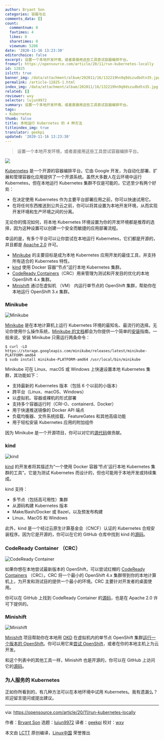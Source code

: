 ```yaml
---
author: Bryant Son
categories: 容器与云
comments_data: []
count:
  commentnum: 0
  favtimes: 4
  likes: 0
  sharetimes: 0
  viewnum: 5286
date: '2020-11-16 13:23:30'
editorchoice: false
excerpt: 设置一个本地开发环境，或者直接用这些工具尝试容器编排平台。
fromurl: https://opensource.com/article/20/11/run-kubernetes-locally
id: 12825
islctt: true
banner_img: /data/attachment/album/202011/16/132219hn9q9dszudbdtn35.jpg
permalink: /article-12825-1.html
index_img: /data/attachment/album/202011/16/132219hn9q9dszudbdtn35.jpg.thumb.jpg
related: []
reviewer: wxy
selector: lujun9972
summary: 设置一个本地开发环境，或者直接用这些工具尝试容器编排平台。
tags:
- Kubernetes
thumb: false
title: 本地运行 Kubernetes 的 4 种方法
titleindex_img: true
translator: geekpi
updated: '2020-11-16 13:23:30'
---
```



> 
> 设置一个本地开发环境，或者直接用这些工具尝试容器编排平台。
> 
> 
> 


![](/data/attachment/album/202011/16/132219hn9q9dszudbdtn35.jpg)


[Kubernetes](https://kubernetes.io/) 是一个开源的容器编排平台。它由 Google 开发，为自动化部署、扩展和管理容器化应用提供了一个开源系统。虽然大多数人在云环境中运行 Kubernetes，但在本地运行 Kubernetes 集群不仅是可能的，它还至少有两个好处：


* 在决定使用 Kubernetes 作为主要平台部署应用之前，你可以快速试用它。
* 在将任何东西推送到公共云之前，你可以将其设置为本地开发环境，从而实现开发环境和生产环境之间的分离。


无论你的情况如何，将本地 Kubernetes 环境设置为你的开发环境都是推荐的选择，因为这种设置可以创建一个安全而敏捷的应用部署流程。


幸运的是，有多个平台可以让你尝试在本地运行 Kubernetes，它们都是开源的，并且都是 [Apache 2.0](https://www.apache.org/licenses/LICENSE-2.0) 许可。


* [Minikube](https://github.com/kubernetes/minikube) 的主要目标是成为本地 Kubernetes 应用开发的最佳工具，并支持所有适合的 Kubernetes 特性。
* [kind](https://github.com/kubernetes-sigs/kind) 使用 Docker 容器“节点”运行本地 Kubernetes 集群。
* [CodeReady Containers](https://github.com/code-ready/crc)（CRC）用来管理为测试和开发目的优化的本地 OpenShift 4.x 集群。
* [Minishift](https://github.com/minishift/minishift) 通过在虚拟机 （VM） 内运行单节点的 OpenShift 集群，帮助你在本地运行 OpenShift 3.x 集群。


### Minikube


![Minikube](/data/attachment/album/202011/16/132337nukudj3ujbp23pbm.jpg "Minikube")


[Minikube](https://minikube.sigs.k8s.io/docs/) 是在本地计算机上运行 Kubernetes 环境的最知名、最流行的选择。无论你使用什么操作系统，[Minikube 的文档](https://minikube.sigs.k8s.io/docs)都会为你提供一个简单的[安装](https://minikube.sigs.k8s.io/docs/start/)指南。一般来说，安装 Minikube 只需运行两条命令：



```
$ curl -LO https://storage.googleapis.com/minikube/releases/latest/minikube-PLATFORM-amd64
$ sudo install minikube-PLATFORM-amd64 /usr/local/bin/minikube

```

Minikube 可在 Linux、macOS 或 Windows 上快速设置本地 Kubernetes 集群，其功能如下：


* 支持最新的 Kubernetes 版本（包括 6 个以前的小版本）
* 跨平台（Linux、macOS、Windows）
* 以虚拟机、容器或裸机的形式部署
* 支持多个容器运行时（CRI-O、containerd、Docker）
* 用于快速推送镜像的 Docker API 端点
* 负载均衡器、文件系统挂载、FeatureGates 和其他高级功能
* 用于轻松安装 Kubernetes 应用的附加组件


因为 Minikube 是一个开源项目，你可以对它的[源代码](https://github.com/kubernetes/minikube)做贡献。


### kind


![kind](/data/attachment/album/202011/16/132341ii5b5z2wp2pvrriu.jpg "kind")


[kind](https://kind.sigs.k8s.io) 的开发者将其描述为“一个使用 Docker 容器‘节点’运行本地 Kubernetes 集群的工具”。它是为测试 Kubernetes 而设计的，但也可能用于本地开发或持续集成。


kind 支持：


* 多节点（包括高可用性）集群
* 从源码构建 Kubernetes 版本
* Make/Bash/Docker 或 Bazel，以及预发布构建
* Linux、MacOS 和 Windows


此外，kind 是一个经过云原生计算基金会（CNCF）认证的 Kubernetes 合规安装程序。因为它是开源的，你可以在它的 GitHub 仓库中找到 kind 的[源码](https://github.com/kubernetes-sigs/kind)。


### CodeReady Container （CRC）


![CodeReady Container](/data/attachment/album/202011/16/132349ah3dgsad3huadz4k.jpg "CodeReady Container")


如果你想在本地尝试最新版本的 OpenShift，可以尝试红帽的 [CodeReady Containers](https://code-ready.github.io/crc) （CRC）。CRC 将一个最小的 OpenShift 4.x 集群带到你的本地计算机上，为开发和测试目的提供一个最小的环境。CRC 主要针对开发者的桌面使用。


你可以在 GitHub 上找到 CodeReady Container 的[源码](https://github.com/code-ready/crc)，也是在 Apache 2.0 许可下提供的。


### Minishift


![Minishift](/data/attachment/album/202011/16/132353ya6o3aajvdanvdno.jpg "Minishift")


[Minishift](https://github.com/minishift/minishift) 项目帮助你在本地用 [OKD](https://www.okd.io/) 在虚拟机内的单节点 OpenShift 集群[运行一个版本的 OpenShift](https://www.redhat.com/sysadmin/kubernetes-cluster-laptop)。你可以用它来[尝试 OpenShift](https://www.redhat.com/sysadmin/learn-openshift-minishift)，或者在你的本地主机上为云开发。


和这个列表中的其他工具一样，Minishift 也是开源的，你可以在 GitHub 上访问它的[源码](https://github.com/minishift/minishift)。


### 为人服务的 Kubernetes


正如你所看到的，有几种方法可以在本地环境中试用 Kubernetes。我有遗漏么？欢迎留言提问或提出建议。




---


via: <https://opensource.com/article/20/11/run-kubernetes-locally>


作者：[Bryant Son](https://opensource.com/users/brson) 选题：[lujun9972](https://github.com/lujun9972) 译者：[geekpi](https://github.com/geekpi) 校对：[wxy](https://github.com/wxy)


本文由 [LCTT](https://github.com/LCTT/TranslateProject) 原创编译，[Linux中国](https://linux.cn/) 荣誉推出